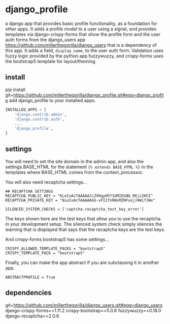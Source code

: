 # django_profile
a django app that provides basic profile functionality, as a foundation for other apps.  It adds a profile model to a user using a signal, and provides templates via django-crispy-forms that show the profile form and the user auth forms from the django_users app https://github.com/millerthegorilla/django_users that is a dependency of this app.  It adds a field, `display_name`, to the user auth form.  Validation uses fuzzy logic provided by the python app fuzzywuzzy, and crispy-forms uses the bootstrap5 template for layout/theming.

## install
pip install git+https://github.com/millerthegorilla/django_profile.git#egg=django_profile
add django_profile to your installed apps.
```python
INSTALLED_APPS = [
    'django.contrib.admin',
    'django.contrib.auth',
    ...
    'django_profile',
]
```
## settings
You will need to set the site domain in the admin app, and also the settings.BASE_HTML for the statement `{% extends BASE_HTML %}` in the templates where BASE_HTML comes from the context_processor.

You will also need recaptcha settings...
```
## RECAPTCHA SETTINGS
RECAPTCHA_PUBLIC_KEY = "6LeIxAcTAAAAAJcZVRqyHh71UMIEGNQ_MXjiZKhI"
RECAPTCHA_PRIVATE_KEY = "6LeIxAcTAAAAAGG-vFI1TnRWxMZNFuojJ4WifJWe"

SILENCED_SYSTEM_CHECKS = ['captcha.recaptcha_test_key_error']
```
The keys shown here are the test keys that allow you to use the recaptcha in your development setup.  The silenced system check simply silences the warning that is displayed that says that the recaptcha keys are the test keys.

And crispy-forms bootstrap5 has some settings...
```
CRISPY_ALLOWED_TEMPLATE_PACKS = "bootstrap5"
CRISPY_TEMPLATE_PACK = "bootstrap5"
```
Finally, you can make the app abstract if you are subclassing it in another app.
```
ABSTRACTPROFILE = True
```

## dependencies
git+https://github.com/millerthegorilla/django_users.git#egg=django_users
django-crispy-forms==1.11.2
crispy-bootstrap==5.0.6
fuzzywuzzy==0.18.0
django-recaptcha==2.0.6